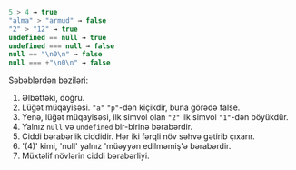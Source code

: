 

```js no-beautify
5 > 4 → true
"alma" > "armud" → false
"2" > "12" → true
undefined == null → true
undefined === null → false
null == "\n0\n" → false
null === +"\n0\n" → false
```

Səbəblərdən bəziləri:

1. Əlbəttəki, doğru.
2. Lüğət müqayisəsi. `"a"` `"p"`-dən kiçikdir, buna görədə false.
3. Yenə, lüğət müqayisəsi, ilk simvol olan `"2"` ilk simvol `"1"`-dən böyükdür.
4. Yalnız `null` və `undefined` bir-birinə bərabərdir.
5. Ciddi bərabərlik ciddidir. Hər iki fərqli növ səhvə gətirib çıxarır.
6. '(4)' kimi, 'null' yalnız 'müəyyən edilməmiş'ə bərabərdir.
7. Müxtəlif növlərin ciddi bərabərliyi.
